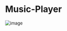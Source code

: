 # Music-Player

![image](https://user-images.githubusercontent.com/80860409/231302430-77bc4578-73be-434f-ad81-d224741be0da.png)
